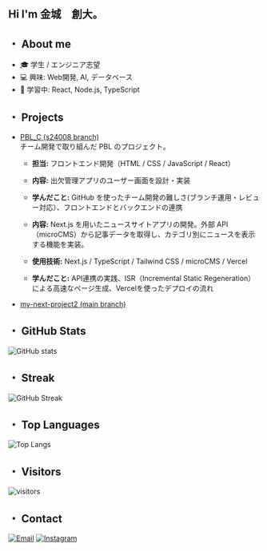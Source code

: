 ## Hi I'm 金城　創大。

## ・ About me
- 🎓 学生 / エンジニア志望
- 💻 興味: Web開発, AI, データベース
- 🌱 学習中: React, Node.js, TypeScript

## ・ Projects

- [PBL_C (s24008 branch)](https://github.com/std-s23007/PBL_C/tree/s24008)  
  チーム開発で取り組んだ PBL のプロジェクト。  
  - **担当:** フロントエンド開発（HTML / CSS / JavaScript / React）  
  - **内容:** 出欠管理アプリのユーザー画面を設計・実装  
  - **学んだこと:** GitHub を使ったチーム開発の難しさ(ブランチ運用・レビュー対応）、フロントエンドとバックエンドの連携


  - **内容:** Next.js を用いたニュースサイトアプリの開発。外部 API（microCMS）から記事データを取得し、カテゴリ別にニュースを表示する機能を実装。
  - **使用技術:** Next.js / TypeScript / Tailwind CSS / microCMS / Vercel
  - **学んだこと:** API連携の実践、ISR（Incremental Static Regeneration）による高速なページ生成、Vercelを使ったデプロイの流れ

- [my-next-project2 (main branch)](https://github.com/itc-s24008/my-next-project2)
## ・ GitHub Stats
![GitHub stats](https://github-readme-stats.vercel.app/api?username=itc-s24008&show_icons=true&theme=tokyonight)

## ・ Streak
![GitHub Streak](https://streak-stats.demolab.com/?user=itc-s24008&theme=tokyonight)

## ・ Top Languages
![Top Langs](https://github-readme-stats.vercel.app/api/top-langs/?username=itc-s24008&layout=compact&theme=tokyonight)

## ・ Visitors
![visitors](https://visitor-badge.laobi.icu/badge?page_id=itc-s24008.itc-s24008)

## ・ Contact

[![Email](https://img.shields.io/badge/Email-s24008%40std.it--college.ac.jp-blue?logo=gmail&logoColor=white)](mailto:s24008@std.it-college.ac.jp)
[![Instagram](https://img.shields.io/badge/Instagram-@soudai476-E4405F?logo=instagram&logoColor=white)](https://www.instagram.com/soudai476/)


